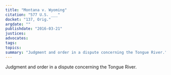 ```yaml
---
title: "Montana v. Wyoming"
citation: "577 U.S. ___"
docket: "137, Orig."
argdate: ""
publishdate: "2016-03-21"
justices:
advocates:
tags:
topics:
summary: "Judgment and order in a dispute concerning the Tongue River."
---
```

Judgment and order in a dispute concerning the Tongue River.

